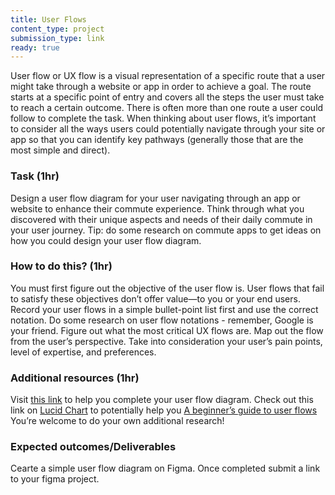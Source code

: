 ```yaml
---
title: User Flows
content_type: project
submission_type: link
ready: true
---
```


User flow or UX flow is a visual representation of a specific route that a user might take through a website or app in order to achieve a goal. The route starts at a specific point of entry and covers all the steps the user must take to reach a certain outcome. There is often more than one route a user could follow to complete the task. When thinking about user flows, it’s important to consider all the ways users could potentially navigate through your site or app so that you can identify key pathways (generally those that are the most simple and direct).

### Task (1hr)
Design a user flow diagram for your user navigating through an app or website to enhance their commute experience. Think through what you discovered with their unique aspects and needs of their daily commute in your user journey. Tip: do some research on commute apps to get ideas on how you could design your user flow diagram.  

### How to do this? (1hr) 
You must first figure out the objective of the user flow is. User flows that fail to satisfy these objectives don’t offer value—to you or your end users.
Record your user flows in a simple bullet-point list first and use the correct notation. Do some research on user flow notations - remember, Google is your friend. 
Figure out what the most critical UX flows are.
Map out the flow from the user’s perspective. Take into consideration your user’s pain points, level of expertise, and preferences.

### Additional resources (1hr)
Visit [this link](https://www.figma.com/community/file/830510773896272856) to help you complete your user flow diagram.
Check out this link on [Lucid Chart](https://www.lucidchart.com/blog/how-to-make-a-user-flow-diagram) to potentially help you
[A beginner’s guide to user flows](https://careerfoundry.com/en/blog/ux-design/what-are-user-flows/#:~:text=User%20flows%2C%20UX%20flows%2C%20or,through%20to%20the%20final%20interaction.)
You’re welcome to do your own additional research! 

### Expected outcomes/Deliverables
Cearte a simple user flow diagram on Figma. Once completed submit a link to your figma project.

 
